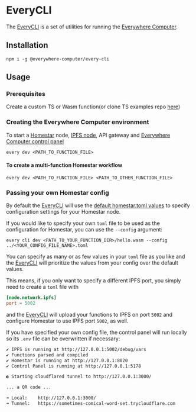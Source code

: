 # EveryCLI

The [EveryCLI](https://github.com/everywhere-computer/every-cli) is a set of utilities for running the [Everywhere Computer](https://docs.everywhere.computer/).

## Installation

```shell
npm i -g @everywhere-computer/every-cli
```

## Usage

### Prerequisites

Create a custom TS or Wasm function(or clone TS examples repo [here](https://github.com/everywhere-computer/custom-homestar-functions-ts))

### Creating the Everywhere Computer environment

To start a [Homestar](https://github.com/ipvm-wg/homestar) node, [IPFS node](https://docs.ipfs.tech/install/command-line/#install-official-binary-distributions), API gateway and [Everywhere Computer control panel](https://github.com/everywhere-computer/control-panel)

```shell
every dev <PATH_TO_FUNCTION_FILE>
```

#### To create a multi-function Homestar workflow

```shell
every dev <PATH_TO_FUNCTION_FILE> <PATH_TO_OTHER_FUNCTION_FILE>
```

### Passing your own Homestar config

By default the [EveryCLI](https://github.com/everywhere-computer/every-cli) will use the [default homestar.toml values](https://docs.everywhere.computer/config/homestar) to specify configuration settings for your Homestar node.

If you would like to specify your own `toml` file to be used as the configuration for Homestar, you can use the `--config` argument:

```shell
every cli dev <PATH_TO_YOUR_FUNCTION_DIR>/hello.wasm --config ../<YOUR_CONFIG_FILE_NAME>.toml
```

You can specify as many or as few values in your `toml` file as you like and the [EveryCLI](https://github.com/everywhere-computer/every-cli) will prioritize the values from your config over the default values.

This means, if you only want to specify a different IPFS port, you simply need to create a `toml` file with

```toml
[node.network.ipfs]
port = 5002
```

and the [EveryCLI](https://github.com/everywhere-computer/every-cli) will upload your functions to IPFS on port `5002` and configure Homestar to use IPFS port `5002`, as well.

If you have specified your own config file, the control panel will run locally so its `.env` file can be overwritten if necessary:

```bash
✔ IPFS is running at http://127.0.0.1:5002/debug/vars
✔ Functions parsed and compiled
✔ Homestar is running at http://127.0.0.1:8020
✔ Control Panel is running at http://127.0.0.1:5178

◐ Starting cloudflared tunnel to http://127.0.0.1:3000/

... a QR code ...

➜ Local:    http://127.0.0.1:3000/
➜ Tunnel:   https://sometimes-comical-word-set.trycloudflare.com
```

